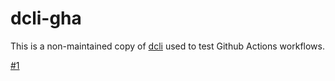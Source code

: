 # dcli-gha

This is a non-maintained copy of [dcli](https://github.com/mikechambers/dcli/) used to test Github Actions workflows.

[#1](#1)
